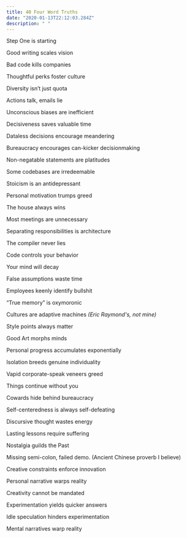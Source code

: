 ```yaml
---
title: 40 Four Word Truths
date: "2020-01-13T22:12:03.284Z"
description: " "
---
```


Step One is starting

Good writing scales vision

Bad code kills companies

Thoughtful perks foster culture

Diversity isn’t just quota

Actions talk, emails lie

Unconscious biases are inefficient

Decisiveness saves valuable time

Dataless decisions encourage meandering

Bureaucracy encourages can-kicker decisionmaking

Non-negatable statements are platitudes

Some codebases are irredeemable

Stoicism is an antidepressant

Personal motivation trumps greed

The house always wins

Most meetings are unnecessary

Separating responsibilities is architecture

The compiler never lies

Code controls your behavior

Your mind will decay

False assumptions waste time

Employees keenly identify bullshit

“True memory” is oxymoronic

Cultures are adaptive machines <i>(Eric Raymond's, not mine)</i>

Style points always matter

Good Art morphs minds

Personal progress accumulates exponentially

Isolation breeds genuine individuality

Vapid corporate-speak veneers greed

Things continue without you

Cowards hide behind bureaucracy

Self-centeredness is always self-defeating

Discursive thought wastes energy

Lasting lessons require suffering

Nostalgia guilds the Past

Missing semi-colon, failed demo. (Ancient Chinese proverb I believe)

Creative constraints enforce innovation

Personal narrative warps reality

Creativity cannot be mandated

Experimentation yields quicker answers

Idle speculation hinders experimentation

Mental narratives warp reality
